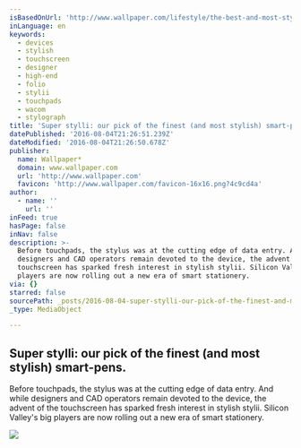 ```yaml
---
isBasedOnUrl: 'http://www.wallpaper.com/lifestyle/the-best-and-most-stylish-computer-pens'
inLanguage: en
keywords:
  - devices
  - stylish
  - touchscreen
  - designer
  - high-end
  - folio
  - stylii
  - touchpads
  - wacom
  - stylograph
title: 'Super stylli: our pick of the finest (and most stylish) smart-pens.'
datePublished: '2016-08-04T21:26:51.239Z'
dateModified: '2016-08-04T21:26:50.678Z'
publisher:
  name: Wallpaper*
  domain: www.wallpaper.com
  url: 'http://www.wallpaper.com'
  favicon: 'http://www.wallpaper.com/favicon-16x16.png?4c9cd4a'
author:
  - name: ''
    url: ''
inFeed: true
hasPage: false
inNav: false
description: >-
  Before touchpads, the stylus was at the cutting edge of data entry. And while
  designers and CAD operators remain devoted to the device, the advent of the
  touchscreen has sparked fresh interest in stylish stylii. Silicon Valley's big
  players are now rolling out a new era of smart stationery.
via: {}
starred: false
sourcePath: _posts/2016-08-04-super-stylli-our-pick-of-the-finest-and-most-stylish-smar.md
_type: MediaObject

---
```

<article style=""><h1>Super stylli: our pick of the finest (and most stylish) smart-pens.</h1><p>Before touchpads, the stylus was at the cutting edge of data entry. And while designers and CAD operators remain devoted to the device, the advent of the touchscreen has sparked fresh interest in stylish stylii. Silicon Valley's big players are now rolling out a new era of smart stationery.</p><img src="https://s3-us-west-2.amazonaws.com/the-grid-img/p/5e8ee90cdb71d0172520dfe163b9d60343600194.jpg" /></article>